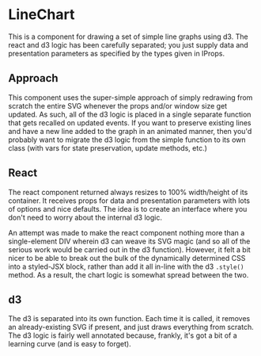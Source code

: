 # LineChart

This is a component for drawing a set of simple line graphs using d3. The react and d3 logic has been carefully separated; you just supply data and presentation parameters as specified by the types given in IProps.

## Approach

This component uses the super-simple approach of simply redrawing from scratch the entire SVG whenever the props and/or window size get updated. As such, all of the d3 logic is placed in a single separate function that gets recalled on updated events. If you want to preserve existing lines and have a new line added to the graph in an animated manner, then you'd probably want to migrate the d3 logic from the simple function to its own class (with vars for state preservation, update methods, etc.)

## React

The react component returned always resizes to 100% width/height of its container. It receives props for data and presentation parameters with lots of options and nice defaults. The idea is to create an interface where you don't need to worry about the internal d3 logic.

An attempt was made to make the react component nothing more than a single-element DIV wherein d3 can weave its SVG magic (and so all of the serious work would be carried out in the d3 function). However, it felt a bit nicer to be able to break out the bulk of the dynamically determined CSS into a styled-JSX block, rather than add it all in-line with the d3 `.style()` method. As a result, the chart logic is somewhat spread between the two.

## d3

The d3 is separated into its own function. Each time it is called, it removes an already-existing SVG if present, and just draws everything from scratch. The d3 logic is fairly well annotated because, frankly, it's got a bit of a learning curve (and is easy to forget).
